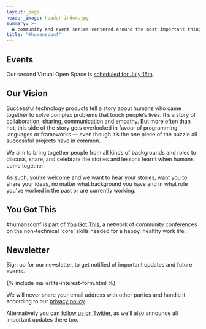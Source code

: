 ```yaml
---
layout: page
header_image: header-index.jpg
summary: >-
  A community and event series centered around the most important thing when it comes to impactful technology products: People & their interactions!
title: "#humansconf"
---
```


## Events

Our second Virtual Open Space is [scheduled for July 15th](/events/2020-07-15-virtual-open-space).


## Our Vision

Successful technology products tell a story about humans who came together to solve complex problems that touch people’s lives. It’s a story of collaboration, sharing, communication and empathy. But more often than not, this side of the story gets overlooked in favour of programming languages or frameworks — even though it’s the one piece of the puzzle all successful projects have in common.

We aim to bring together people from all kinds of backgrounds and roles to discuss, share, and celebrate the stories and lessons learnt when humans come together.

As such, you're welcome and we want to hear your stories, want you to share your ideas, no matter what background you have and in what role you've worked in the past or are currently working.


## You Got This

#humansconf is part of [You Got This](https://yougotthis.io), a network of community conferences on the non-technical 'core' skills needed for a happy, healthy work life.


## Newsletter

Sign up for our newsletter, to get notified of important updates and future events.

{% include mailerlite-interest-form.html %}

We will never share your email address with other parties and handle it according to our [privacy policy](/imprint).

Alternatively you can [follow us on Twitter](https://twitter.com/humansconf), as we'll also announce all important updates there too.
